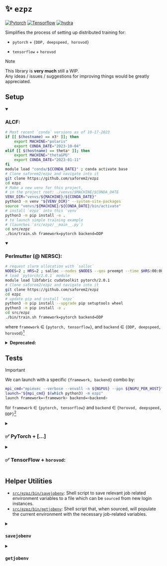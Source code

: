 # ✨ `ezpz`

[![Pytorch](https://img.shields.io/badge/PyTorch-ee4c2c?logo=pytorch&logoColor=white)](https://pytorch.org)
[![Tensorflow](https://img.shields.io/badge/TensorFlow-%23FF6F00.svg?&logo=TensorFlow&logoColor=white)](https://www.tensorflow.org)
[![hydra](https://img.shields.io/badge/Config-Hydra-89b8cd)](https://hydra.cc)
<!-- <img alt="pyTorch" src="https://img.shields.io/badge/PyTorch-ee4c2c?logo=pytorch&logoColor=white"></a> -->
<!-- <a href="https://www.tensorflow.org"><img alt="tensorflow" src="https://img.shields.io/badge/TensorFlow-%23FF6F00.svg?&logo=TensorFlow&logoColor=white"></a>  -->

Simplifies the process of setting up distributed training for:

- `pytorch` + `{DDP, deepspeed, horovod}`

- `tensorflow` + `horovod`


> [!NOTE]
> This library is **very much** still a WIP.  
> Any ideas / issues / suggestions for improving things would be greatly appreciated.

## Setup

<details open><summary><h3>ALCF:</h3></summary>


```bash
# Most recent `conda` versions as of 10-17-2023
if [[ $(hostname) == x3* ]]; then
    export MACHINE="polaris"
    export CONDA_DATE="2023-10-04"
elif [[ $(hostname) == theta* ]]; then
    export MACHINE="thetaGPU"
    export CONDA_DATE="2023-01-11"
fi
module load "conda/${CONDA_DATE}" ; conda activate base
# Clone saforem2/ezpz and navigate into it
git clone https://github.com/saforem2/ezpz
cd ezpz
# Make a new venv for this project,
# in the project root: ./venvs/$MACHINE/$CONDA_DATE
VENV_DIR="venvs/${MACHINE}/${CONDA_DATE}"
python3 -m venv "${VENV_DIR}" --system-site-packages
source "venvs/${MACHINE}/${CONDA_DATE}/bin/activate"
# install `ezpz` into this `venv`
python3 -m pip install -e .
# to launch simple training example
# (launches `src/ezpz/__main__.py`)
cd src/ezpz
./bin/train.sh framework=pytorch backend=DDP
```
</details>

<details open><summary><h3>Perlmutter (@ NERSC):</h3></summary>

```bash
# request slurm allocation with `salloc`
NODES=2 ; HRS=2 ; salloc --nodes $NODES --qos preempt --time $HRS:00:00 -C 'gpu&hbm80g' --gpus=$(( 4 * NODES )) -A <proj>_g
# load `pytorch/2.0.1` module
module load libfabric cudatoolkit pytorch/2.0.1
# Clone saforem2/ezpz and navigate into it
git clone https://github.com/saforem2/ezpz
cd ezpz
# update pip and install `ezpz`
python3 -m pip install --upgrade pip setuptools wheel
python3 -m pip install -e .
cd src/ezpz
./bin/train.sh framework=pytorch backend=DDP
```

</details>

where `framework` $\in$ `{pytorch, tensorflow}`, and `backend` $\in$ `{DDP,
deepspeed, horovod}`[^tf-hvd]  

[^tf-hvd]: Note `framework=tensorflow` is **only** compatible with `backend=horovod`


<details closed><summary><b>Deprecated:</b></summary>

- Install:
  ```bash
  git clone https://github.com/saforem2/ezpz
  python3 -m pip install -e ezpz
  ```

- Determine available resources:
  ```bash
  [ "$(hostname)==theta*" ] && HOSTFILE="${COBALT_NODEFILE}"  # ThetaGPU @ ALCF
  [ "$(hostname)==x3*" ] && HOSTFILE="${PBS_NODEFILE}"        # Polaris @ ALCF
  [ "$(hostname)==nid*" ] && HOSTFILE="${SLURM_NODELIST}"     # Perlmutter @ NERSC
  NHOSTS=$(wc -l < "${HOSTFILE}")
  NGPU_PER_HOST=$(nvidia-smi -L | wc -l)
  NGPUS="$((${NHOSTS}*${NGPU_PER_HOST}))";
  echo $NHOSTS $NGPU_PER_HOST $NGPUS
  2 4 8
  ```'

- Example `python` script:

  ```python
  """
  ezpz/test.py
  """
  from ezpz import setup_torch, setup_tensorflow


  def test(
      framework: str = 'pytorch',
      backend: str = 'deepspeed',
      port: str = '5432'
  ):
  if framework == 'pytorch':
      _ = setup_torch(
          backend=backend,
          port=port,
      )
  elif framework == 'tensorflow':
      _ = setup_tensorflow()
  else:
      raise ValueError

  if __name__ == '__main__':
      import sys
      try:
          framework = sys.argv[1]
      except IndexError:
              framework = 'pytorch'
      try:
          backend = sys.argv[2]
      except IndexError:
          backend = 'deepspeed'
      try:
          port = sys.argv[3]
      except IndexError:
          port = '5432'
      test(framework=framework, backend=backend, port=port)
  ```
  
</details>


## Tests

> [!IMPORTANT]
> We can launch with a specific `{framework, backend}` combo by:
> ```bash
> mpi_cmd="mpiexec --verbose --envall -n ${NGPUS} --ppn ${NGPU_PER_HOST}"
> launch="${mpi_cmd} $(which python3) -m ezpz"
> launch framework=<framework> backend=<backend>
> ```
> for `framework` $\in$ `{pytorch, tensorflow}` and `backend` $\in$ `{horovod, deepspeed, DDP}`[^1]

[^1]: `deepspeed`, `DDP` only support `pytorch`

<details closed><summary><h3>✅ PyTorch + [...]</h3></summary>
  
<details closed><summary><h4><code>DDP</code>:</h4></summary>

```bash
launch framework=pytorch backend=DDP
```

<details closed><summary><b>Output:</b></summary>

```bash
Connected to tcp://x3005c0s31b1n0.hsn.cm.polaris.alcf.anl.gov:7919
Found executable /soft/datascience/conda/2023-10-04/mconda3/bin/python3
Launching application c079ffa9-4732-45ba-995b-e5685330311b
[10/05/23 16:56:26][INFO][dist.py:362] - Using DDP for distributed training
[10/05/23 16:56:27][INFO][dist.py:413] - RANK: 0 / 7
[10/05/23 16:56:27][INFO][dist.py:413] - RANK: 2 / 7
[10/05/23 16:56:27][INFO][dist.py:413] - RANK: 4 / 7
[10/05/23 16:56:27][INFO][dist.py:413] - RANK: 3 / 7
[10/05/23 16:56:27][INFO][dist.py:413] - RANK: 1 / 7
[10/05/23 16:56:27][INFO][dist.py:413] - RANK: 6 / 7
[10/05/23 16:56:27][INFO][dist.py:413] - RANK: 5 / 7
[10/05/23 16:56:27][INFO][dist.py:413] - RANK: 7 / 7
```

</details>
</details>

<details closed><summary><h4><code>deepspeed</code>:</h4></summary>

```bash
launch framework=pytorch backend=deepspeed
```

<details closed><summary><b>Output:</b></summary>

```bash
Connected to tcp://x3005c0s31b1n0.hsn.cm.polaris.alcf.anl.gov:7919
Found executable /soft/datascience/conda/2023-10-04/mconda3/bin/python3
Launching application c1c5bcd5-c300-4927-82e4-236d4643e31d
[10/05/23 16:56:34][INFO][dist.py:362] - Using deepspeed for distributed training
[2023-10-05 16:56:34,949] [INFO] [real_accelerator.py:158:get_accelerator] Setting ds_accelerator to cuda (auto detect)
[2023-10-05 16:56:34,949] [INFO] [real_accelerator.py:158:get_accelerator] Setting ds_accelerator to cuda (auto detect)
[2023-10-05 16:56:34,949] [INFO] [real_accelerator.py:158:get_accelerator] Setting ds_accelerator to cuda (auto detect)
[2023-10-05 16:56:34,949] [INFO] [real_accelerator.py:158:get_accelerator] Setting ds_accelerator to cuda (auto detect)
[2023-10-05 16:56:34,953] [INFO] [real_accelerator.py:158:get_accelerator] Setting ds_accelerator to cuda (auto detect)
[2023-10-05 16:56:34,953] [INFO] [real_accelerator.py:158:get_accelerator] Setting ds_accelerator to cuda (auto detect)
[2023-10-05 16:56:34,953] [INFO] [real_accelerator.py:158:get_accelerator] Setting ds_accelerator to cuda (auto detect)
[2023-10-05 16:56:34,953] [INFO] [real_accelerator.py:158:get_accelerator] Setting ds_accelerator to cuda (auto detect)
[2023-10-05 16:56:40,160] [INFO] [comm.py:637:init_distributed] cdb=None
[2023-10-05 16:56:40,160] [INFO] [comm.py:637:init_distributed] cdb=None
[2023-10-05 16:56:40,160] [INFO] [comm.py:652:init_distributed] Not using the DeepSpeed or dist launchers, attempting to detect MPI environment...
[2023-10-05 16:56:40,160] [INFO] [comm.py:637:init_distributed] cdb=None
[2023-10-05 16:56:40,160] [INFO] [comm.py:652:init_distributed] Not using the DeepSpeed or dist launchers, attempting to detect MPI environment...
[2023-10-05 16:56:40,160] [INFO] [comm.py:652:init_distributed] Not using the DeepSpeed or dist launchers, attempting to detect MPI environment...
[2023-10-05 16:56:40,160] [INFO] [comm.py:637:init_distributed] cdb=None
[2023-10-05 16:56:40,160] [INFO] [comm.py:652:init_distributed] Not using the DeepSpeed or dist launchers, attempting to detect MPI environment...
[2023-10-05 16:56:40,767] [INFO] [comm.py:637:init_distributed] cdb=None
[2023-10-05 16:56:40,767] [INFO] [comm.py:637:init_distributed] cdb=None
[2023-10-05 16:56:40,767] [INFO] [comm.py:652:init_distributed] Not using the DeepSpeed or dist launchers, attempting to detect MPI environment...
[2023-10-05 16:56:40,767] [INFO] [comm.py:652:init_distributed] Not using the DeepSpeed or dist launchers, attempting to detect MPI environment...
[2023-10-05 16:56:40,767] [INFO] [comm.py:637:init_distributed] cdb=None
[2023-10-05 16:56:40,767] [INFO] [comm.py:652:init_distributed] Not using the DeepSpeed or dist launchers, attempting to detect MPI environment...
[2023-10-05 16:56:40,767] [INFO] [comm.py:637:init_distributed] cdb=None
[2023-10-05 16:56:40,767] [INFO] [comm.py:652:init_distributed] Not using the DeepSpeed or dist launchers, attempting to detect MPI environment...
[2023-10-05 16:56:41,621] [INFO] [comm.py:702:mpi_discovery] Discovered MPI settings of world_rank=4, local_rank=0, world_size=8, master_addr=10.140.57.89, master_port=29500
[2023-10-05 16:56:41,621] [INFO] [comm.py:702:mpi_discovery] Discovered MPI settings of world_rank=5, local_rank=1, world_size=8, master_addr=10.140.57.89, master_port=29500
[2023-10-05 16:56:41,621] [INFO] [comm.py:702:mpi_discovery] Discovered MPI settings of world_rank=0, local_rank=0, world_size=8, master_addr=10.140.57.89, master_port=29500
[2023-10-05 16:56:41,621] [INFO] [comm.py:702:mpi_discovery] Discovered MPI settings of world_rank=6, local_rank=2, world_size=8, master_addr=10.140.57.89, master_port=29500
[2023-10-05 16:56:41,621] [INFO] [comm.py:702:mpi_discovery] Discovered MPI settings of world_rank=1, local_rank=1, world_size=8, master_addr=10.140.57.89, master_port=29500
[2023-10-05 16:56:41,621] [INFO] [comm.py:702:mpi_discovery] Discovered MPI settings of world_rank=7, local_rank=3, world_size=8, master_addr=10.140.57.89, master_port=29500
[2023-10-05 16:56:41,621] [INFO] [comm.py:702:mpi_discovery] Discovered MPI settings of world_rank=2, local_rank=2, world_size=8, master_addr=10.140.57.89, master_port=29500
[2023-10-05 16:56:41,621] [INFO] [comm.py:702:mpi_discovery] Discovered MPI settings of world_rank=3, local_rank=3, world_size=8, master_addr=10.140.57.89, master_port=29500
[2023-10-05 16:56:41,621] [INFO] [comm.py:668:init_distributed] Initializing TorchBackend in DeepSpeed with backend nccl
[10/05/23 16:56:41][INFO][dist.py:413] - RANK: 0 / 7
[10/05/23 16:56:41][INFO][dist.py:413] - RANK: 2 / 7
[10/05/23 16:56:41][INFO][dist.py:413] - RANK: 1 / 7
[10/05/23 16:56:41][INFO][dist.py:413] - RANK: 7 / 7
[10/05/23 16:56:41][INFO][dist.py:413] - RANK: 4 / 7
[10/05/23 16:56:41][INFO][dist.py:413] - RANK: 5 / 7
[10/05/23 16:56:41][INFO][dist.py:413] - RANK: 6 / 7
[10/05/23 16:56:41][INFO][dist.py:413] - RANK: 3 / 7
```

</details>
</details>

<details closed><summary><h4><code>horovod</code></h4></summary>

```bash
launch framework=pytorch backend=horovod
```

<details closed><summary><b>Output:</b></summary>

```bash
Connected to tcp://x3005c0s31b1n0.hsn.cm.polaris.alcf.anl.gov:7919
Found executable /soft/datascience/conda/2023-10-04/mconda3/bin/python3
Launching application c079ffa9-4732-45ba-995b-e5685330311b
[10/05/23 16:56:26][INFO][dist.py:362] - Using DDP for distributed training
[10/05/23 16:56:27][INFO][dist.py:413] - RANK: 0 / 7
[10/05/23 16:56:27][INFO][dist.py:413] - RANK: 2 / 7
[10/05/23 16:56:27][INFO][dist.py:413] - RANK: 4 / 7
[10/05/23 16:56:27][INFO][dist.py:413] - RANK: 3 / 7
[10/05/23 16:56:27][INFO][dist.py:413] - RANK: 1 / 7
[10/05/23 16:56:27][INFO][dist.py:413] - RANK: 6 / 7
[10/05/23 16:56:27][INFO][dist.py:413] - RANK: 5 / 7
[10/05/23 16:56:27][INFO][dist.py:413] - RANK: 7 / 7
```

</details>
</details>
</details>

<details closed><summary><h3>✅ TensorFlow + <code>horovod</code>:</h3></summary>

```bash
launch framework=tensorflow backend=horovod
```

<details closed><summary><b>Output:</b></summary>

```bash
Connected to tcp://x3005c0s31b1n0.hsn.cm.polaris.alcf.anl.gov:7919
Found executable /soft/datascience/conda/2023-10-04/mconda3/bin/python3
Launching application 2b7b89f3-5f40-42de-aa12-a15876baee09
2023-10-05 16:56:49.870938: I tensorflow/core/platform/cpu_feature_guard.cc:182] This TensorFlow binary is optimized to use available CPU instructions in performance-critical operations.
To enable the following instructions: SSE3 SSE4.1 SSE4.2 AVX AVX2 FMA, in other operations, rebuild TensorFlow with the appropriate compiler flags.
2023-10-05 16:56:49.870938: I tensorflow/core/platform/cpu_feature_guard.cc:182] This TensorFlow binary is optimized to use available CPU instructions in performance-critical operations.
To enable the following instructions: SSE3 SSE4.1 SSE4.2 AVX AVX2 FMA, in other operations, rebuild TensorFlow with the appropriate compiler flags.
2023-10-05 16:56:49.870938: I tensorflow/core/platform/cpu_feature_guard.cc:182] This TensorFlow binary is optimized to use available CPU instructions in performance-critical operations.
To enable the following instructions: SSE3 SSE4.1 SSE4.2 AVX AVX2 FMA, in other operations, rebuild TensorFlow with the appropriate compiler flags.
2023-10-05 16:56:49.870940: I tensorflow/core/platform/cpu_feature_guard.cc:182] This TensorFlow binary is optimized to use available CPU instructions in performance-critical operations.
To enable the following instructions: SSE3 SSE4.1 SSE4.2 AVX AVX2 FMA, in other operations, rebuild TensorFlow with the appropriate compiler flags.
2023-10-05 16:56:50.038355: I tensorflow/core/platform/cpu_feature_guard.cc:182] This TensorFlow binary is optimized to use available CPU instructions in performance-critical operations.
To enable the following instructions: SSE3 SSE4.1 SSE4.2 AVX AVX2 FMA, in other operations, rebuild TensorFlow with the appropriate compiler flags.
2023-10-05 16:56:50.038355: I tensorflow/core/platform/cpu_feature_guard.cc:182] This TensorFlow binary is optimized to use available CPU instructions in performance-critical operations.
To enable the following instructions: SSE3 SSE4.1 SSE4.2 AVX AVX2 FMA, in other operations, rebuild TensorFlow with the appropriate compiler flags.
2023-10-05 16:56:50.038353: I tensorflow/core/platform/cpu_feature_guard.cc:182] This TensorFlow binary is optimized to use available CPU instructions in performance-critical operations.
To enable the following instructions: SSE3 SSE4.1 SSE4.2 AVX AVX2 FMA, in other operations, rebuild TensorFlow with the appropriate compiler flags.
2023-10-05 16:56:50.038359: I tensorflow/core/platform/cpu_feature_guard.cc:182] This TensorFlow binary is optimized to use available CPU instructions in performance-critical operations.
To enable the following instructions: SSE3 SSE4.1 SSE4.2 AVX AVX2 FMA, in other operations, rebuild TensorFlow with the appropriate compiler flags.
2023-10-05 16:57:00.277129: I tensorflow/core/common_runtime/gpu/gpu_device.cc:1639] Created device /job:localhost/replica:0/task:0/device:GPU:0 with 38341 MB memory:  -> device: 0, name: NVIDIA A100-SXM4-40GB, pci bus id: 0000:07:00.0,compute capability: 8.0
[10/05/23 16:57:00][INFO][dist.py:203] - RANK: 4 / 7
2023-10-05 16:57:00.303774: I tensorflow/core/common_runtime/gpu/gpu_device.cc:1639] Created device /job:localhost/replica:0/task:0/device:GPU:0 with 38341 MB memory:  -> device: 0, name: NVIDIA A100-SXM4-40GB, pci bus id: 0000:07:00.0,compute capability: 8.0
[10/05/23 16:57:00][INFO][dist.py:203] - RANK: 0 / 7
2023-10-05 16:57:00.430211: I tensorflow/core/common_runtime/gpu/gpu_device.cc:1639] Created device /job:localhost/replica:0/task:0/device:GPU:0 with 38341 MB memory:  -> device: 1, name: NVIDIA A100-SXM4-40GB, pci bus id: 0000:46:00.0,compute capability: 8.0
[10/05/23 16:57:00][INFO][dist.py:203] - RANK: 5 / 7
2023-10-05 16:57:00.445891: I tensorflow/core/common_runtime/gpu/gpu_device.cc:1639] Created device /job:localhost/replica:0/task:0/device:GPU:0 with 38341 MB memory:  -> device: 1, name: NVIDIA A100-SXM4-40GB, pci bus id: 0000:46:00.0,compute capability: 8.0
2023-10-05 16:57:00.447921: I tensorflow/core/common_runtime/gpu/gpu_device.cc:1639] Created device /job:localhost/replica:0/task:0/device:GPU:0 with 38341 MB memory:  -> device: 2, name: NVIDIA A100-SXM4-40GB, pci bus id: 0000:85:00.0,compute capability: 8.0
[10/05/23 16:57:00][INFO][dist.py:203] - RANK: 1 / 7
[10/05/23 16:57:00][INFO][dist.py:203] - RANK: 2 / 7
2023-10-05 16:57:00.452035: I tensorflow/core/common_runtime/gpu/gpu_device.cc:1639] Created device /job:localhost/replica:0/task:0/device:GPU:0 with 38341 MB memory:  -> device: 2, name: NVIDIA A100-SXM4-40GB, pci bus id: 0000:85:00.0,compute capability: 8.0
[10/05/23 16:57:00][INFO][dist.py:203] - RANK: 6 / 7
2023-10-05 16:57:00.458780: I tensorflow/core/common_runtime/gpu/gpu_device.cc:1639] Created device /job:localhost/replica:0/task:0/device:GPU:0 with 38341 MB memory:  -> device: 3, name: NVIDIA A100-SXM4-40GB, pci bus id: 0000:c7:00.0,compute capability: 8.0
[10/05/23 16:57:00][INFO][dist.py:203] - RANK: 7 / 7
2023-10-05 16:57:00.472986: I tensorflow/core/common_runtime/gpu/gpu_device.cc:1639] Created device /job:localhost/replica:0/task:0/device:GPU:0 with 38341 MB memory:  -> device: 3, name: NVIDIA A100-SXM4-40GB, pci bus id: 0000:c7:00.0,compute capability: 8.0
[10/05/23 16:57:00][INFO][dist.py:203] - RANK: 3 / 7
```

</details>
</details>

## Helper Utilities

- [`src/ezpz/bin/savejobenv`](./src/ezpz/bin/savejobenv): Shell script to save
  relevant job related environment variables to a file which can be `sourced`
  from new login instances.
- [`src/ezpz/bin/getjobenv`](./src/ezpz/bin/getjobenv): Shell script that, when
  sourced, will populate the current environment with the necessary job-related
  variables.


<details closed><summary><h3><code>savejobenv</code></h3></summary>

Launch a job, clone (or navigate into) `ezpz`, and run [`src/ezpz/bin/savejobenv`](./src/ezpz/bin/savejobenv):

```bash
(thetalogin5) $ qsub-gpu -A datascience -n 4 -q full-node --attrs="filesystems=home,grand,eagle,theta-fs0:ssds=required" -t 12:00 -I
(thetagpu13) $ git clone https://github.com/saforem2/ezpz
(thetagpu13) $ cd ezpz/src/ezpz
(thetagpu13) $ ./bin/savejobenv
┌──────────────────────────────────────────────────────────────────┐
│ [DIST INFO]:
│   • Writing Job info to /home/foremans/.cobaltenv
│       • NHOSTS: 4
│       • NGPU_PER_HOST: 8
│       • NGPUS = (NHOSTS * NGPU_PER_HOST) = 32
└──────────────────────────────────────────────────────────────────┘
┌──────────────────────────────────────────────────────────────────┐
│ Saving COBALT env to /home/foremans/.cobaltenv from thetagpu13
│ Writing COBALT vars to /home/foremans/.cobaltenv                 │
└──────────────────────────────────────────────────────────────────┘
┌──────────────────────────────────────────────────────────────────┐
│ Copying COBALT_NODEFILE to clipboard...
│ COBALT_NODEFILE: /var/tmp/cobalt.10154591
│ [Hosts]:
│   thetagpu13 thetagpu12 thetagpu19 thetagpu18
└──────────────────────────────────────────────────────────────────┘
┌───────────────────────────────────────────────────────────────────────┐
│ Run 'source getjobenv' in a NEW SHELL to automatically set env vars   │
└───────────────────────────────────────────────────────────────────────┘
```
</details>

<details closed><summary><h3><code>getjobenv</code></h3></summary>

Now, in a **NEW SHELL**

```bash
(localhost) $ ssh foremans@theta
(thetalogin5) $ ssh thetagpu18
(thetagpu18) $ module load conda/2023-01-11; cond activate base
(thetagpu18) $ cd ezpz
(thetagpu18) $ mkdir -p venvs/thetaGPU/2023-01-11
(thetagpu18) $ python3 -m venv venvs/thetaGPU/2023-01-11 --system-site-packages
(thetagpu18) $ source venvs/thetaGPU/2023-01-11/bin/activate
(thetagpu18) $ python3 -m pip install -e .
(thetagpu18) $ cd ezpz/src/ezpz
(thetagpu18) $ source bin/getjobenv
RUNNING_JOB_FILE: /var/tmp/cobalt-running-job
JOBID: 10154591
Loading job env from: /home/foremans/.cobaltenv
Defining alias mpilaunch: mpilaunch: aliased to mpirun -n 32 -N 8 --hostfile /var/tmp/cobalt.10154591 -x PATH -x LD_LIBRARY_PATH
HOSTFILE: /var/tmp/cobalt.10154591
NHOSTS: 4
NGPU_PER_HOST: 8
NGPUS (NHOSTS x NGPU_PER_HOST): 32
HOSTS: thetagpu13 thetagpu12 thetagpu19 thetagpu18

(thetagpu18) $ mpilaunch python3 -m ezpz pytorch DDP
Using DDP for distributed training
RANK: 0 / 31
RANK: 25 / 31
RANK: 24 / 31
RANK: 15 / 31
RANK: 26 / 31
RANK: 31 / 31
RANK: 2 / 31
RANK: 12 / 31
RANK: 1 / 31
RANK: 28 / 31
RANK: 3 / 31
RANK: 14 / 31
RANK: 4 / 31
RANK: 10 / 31
RANK: 27 / 31
RANK: 5 / 31
RANK: 30 / 31
RANK: 29 / 31
RANK: 9 / 31
RANK: 7 / 31
RANK: 6 / 31
RANK: 13 / 31
RANK: 8 / 31
RANK: 11 / 31
RANK: 18 / 31
RANK: 16 / 31
RANK: 21 / 31
RANK: 20 / 31
RANK: 22 / 31
RANK: 19 / 31
RANK: 17 / 31
RANK: 23 / 31
```

while this example looked at ThetaGPU, the exact same process will work on any
of `{ThetaGPU, Polaris, Perlmutter}`.

2ez


